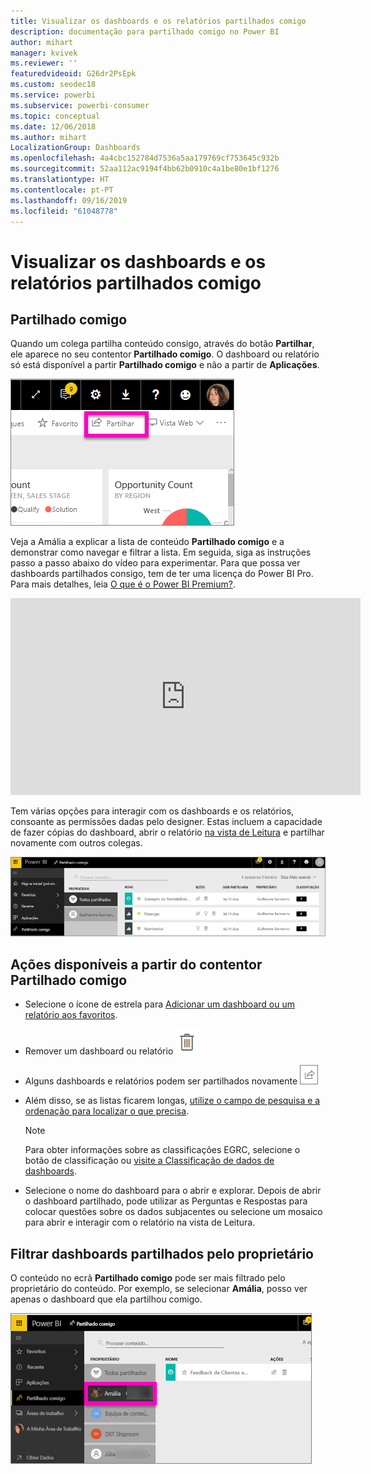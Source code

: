```yaml
---
title: Visualizar os dashboards e os relatórios partilhados comigo
description: documentação para partilhado comigo no Power BI
author: mihart
manager: kvivek
ms.reviewer: ''
featuredvideoid: G26dr2PsEpk
ms.custom: seodec18
ms.service: powerbi
ms.subservice: powerbi-consumer
ms.topic: conceptual
ms.date: 12/06/2018
ms.author: mihart
LocalizationGroup: Dashboards
ms.openlocfilehash: 4a4cbc152784d7536a5aa179769cf753645c932b
ms.sourcegitcommit: 52aa112ac9194f4bb62b0910c4a1be80e1bf1276
ms.translationtype: HT
ms.contentlocale: pt-PT
ms.lasthandoff: 09/16/2019
ms.locfileid: "61048778"
---
```

# <a name="display-the-dashboards-and-reports-that-have-been-shared-with-me"></a>Visualizar os dashboards e os relatórios partilhados comigo
## <a name="shared-with-me"></a>Partilhado comigo

Quando um colega partilha conteúdo consigo, através do botão **Partilhar**, ele aparece no seu contentor **Partilhado comigo**. O dashboard ou relatório só está disponível a partir **Partilhado comigo** e não a partir de **Aplicações**.

![Ícone Partilhar](./media/end-user-shared-with-me/power-bi-share-dash.png)

Veja a Amália a explicar a lista de conteúdo **Partilhado comigo** e a demonstrar como navegar e filtrar a lista. Em seguida, siga as instruções passo a passo abaixo do vídeo para experimentar. Para que possa ver dashboards partilhados consigo, tem de ter uma licença do Power BI Pro. Para mais detalhes, leia [O que é o Power BI Premium?](../service-premium-what-is.md).

<iframe width="560" height="315" src="https://www.youtube.com/embed/G26dr2PsEpk" frameborder="0" allowfullscreen></iframe>

Tem várias opções para interagir com os dashboards e os relatórios, consoante as permissões dadas pelo designer. Estas incluem a capacidade de fazer cópias do dashboard, abrir o relatório [na vista de Leitura](end-user-reading-view.md) e partilhar novamente com outros colegas.

![contentor Partilhado comigo](./media/end-user-shared-with-me/power-bi-container.png)

## <a name="actions-available-from-the-shared-with-me-container"></a>Ações disponíveis a partir do contentor **Partilhado comigo**
* Selecione o ícone de estrela para [Adicionar um dashboard ou um relatório aos favoritos](end-user-favorite.md).
* Remover um dashboard ou relatório  ![ícone de recipiente do lixo](./media/end-user-shared-with-me/power-bi-delete-icon.png)
* Alguns dashboards e relatórios podem ser partilhados novamente  ![ícone Partilhar](./media/end-user-shared-with-me/power-bi-share-icon-new.png)
* Além disso, se as listas ficarem longas, [utilize o campo de pesquisa e a ordenação para localizar o que precisa](end-user-search-sort.md).
  
  > [!NOTE]
  > Para obter informações sobre as classificações EGRC, selecione o botão de classificação ou [visite a Classificação de dados de dashboards](../service-data-classification.md).
  > 
  > 
* Selecione o nome do dashboard para o abrir e explorar. Depois de abrir o dashboard partilhado, pode utilizar as Perguntas e Respostas para colocar questões sobre os dados subjacentes ou selecione um mosaico para abrir e interagir com o relatório na vista de Leitura.

## <a name="filter-shared-dashboards-by-owner"></a>Filtrar dashboards partilhados pelo proprietário
O conteúdo no ecrã **Partilhado comigo** pode ser mais filtrado pelo proprietário do conteúdo. Por exemplo, se selecionar **Amália**, posso ver apenas o dashboard que ela partilhou comigo.

![dashboard filtrado pelo proprietário](./media/end-user-shared-with-me/power-bi-owner-new.png)